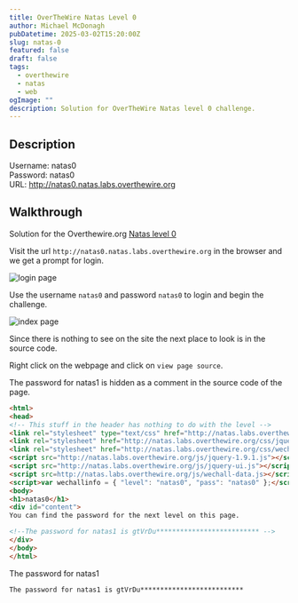 ```yaml
---
title: OverTheWire Natas Level 0
author: Michael McDonagh
pubDatetime: 2025-03-02T15:20:00Z
slug: natas-0
featured: false
draft: false
tags:
  - overthewire
  - natas
  - web
ogImage: ""
description: Solution for OverTheWire Natas level 0 challenge.
---
```


## Description  

Username: natas0  
Password: natas0  
URL:      <http://natas0.natas.labs.overthewire.org>

## Walkthrough

Solution for the Overthewire.org [Natas level 0](https://overthewire.org/wargames/natas/natas0.html)

Visit the url `http://natas0.natas.labs.overthewire.org` in the browser and we get a prompt for login.

![login page](@/assets/images/overthewire/natas/natas00_login.png)

Use the username `natas0` and password `natas0` to login and begin the challenge.

![index page](@/assets/images/overthewire/natas/natas00_home_page.png)

Since there is nothing to see on the site the next place to look is in the source code.

Right click on the webpage and click on `view page source`.

The password for natas1 is hidden as a comment in the source code of the page.

```html
<html>
<head>
<!-- This stuff in the header has nothing to do with the level -->
<link rel="stylesheet" type="text/css" href="http://natas.labs.overthewire.org/css/level.css">
<link rel="stylesheet" href="http://natas.labs.overthewire.org/css/jquery-ui.css" />
<link rel="stylesheet" href="http://natas.labs.overthewire.org/css/wechall.css" />
<script src="http://natas.labs.overthewire.org/js/jquery-1.9.1.js"></script>
<script src="http://natas.labs.overthewire.org/js/jquery-ui.js"></script>
<script src=http://natas.labs.overthewire.org/js/wechall-data.js></script><script src="http://natas.labs.overthewire.org/js/wechall.js"></script>
<script>var wechallinfo = { "level": "natas0", "pass": "natas0" };</script></head>
<body>
<h1>natas0</h1>
<div id="content">
You can find the password for the next level on this page.

<!--The password for natas1 is gtVrDu************************** -->
</div>
</body>
</html>
```

The password for natas1

```text
The password for natas1 is gtVrDu**************************
```
